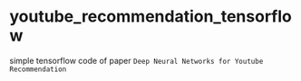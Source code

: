 # youtube_recommendation_tensorflow
simple tensorflow code of paper `Deep Neural Networks for Youtube Recommendation`
